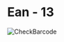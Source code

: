 # Ean - 13
![CheckBarcode](https://user-images.githubusercontent.com/90610739/217596787-602a21eb-62ec-48d1-aeba-519af68f745b.png)
